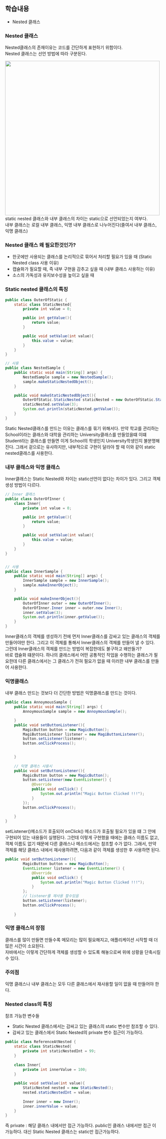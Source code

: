 ## 학습내용
- Nested 클래스

### Nested 클래스
Nested클래스의 존재이유는 코드를 간단하게 표현하기 위함이다. <br>
Nested 클래스는 선언 방법에 따라 구분된다.

<img src="https://user-images.githubusercontent.com/79621675/150631796-a3e1db06-ed80-45e7-b1be-303c6140264b.png" width="500">
static nested 클래스와 내부 클래스의 차이는 static으로 선언되었는지 여부다. <br>
내부 클래스는 로컬 내부 클래스, 익명 내부 클래스로 나누어진다(줄여서 내부 클래스, 익명 클래스)

### Nested 클래스 왜 필요한것인가?
- 한곳에만 사용되는 클래스를 논리적으로 묶어서 처리할 필요가 있을 때 (Static Nested class 사용 이유)
- 캡슐화가 필요할 때, 즉 내부 구현을 감추고 싶을 때 (내부 클래스 사용하는 이유)
- 소스의 가독성과 유지보수성을 높이고 싶을 때


### Static nested 클래스의 특징
```java
public class OuterOfStatic {
    static class StaticNested{
        private int value = 0;

        public int getValue(){
            return value;
        }

        public void setValue(int value){
            this.value = value;
        }
    }
}

// 사용
public class NestedSample {
    public static void main(String[] args) {
        NestedSample sample = new NestedSample();
        sample.makeStaticNestedObject();
    }

    public void makeStaticNestedObject(){
        OuterOfStatic.StaticNested staticNested = new OuterOfStatic.StaticNested();
        staticNested.setValue(3);
        System.out.println(staticNested.getValue());
    }
}
```
Static Nested클래스를 만드는 이유는 클래스를 묶기 위해서다. 만약 학교를 관리하는 School이라는 클래스와 대학을 관리하는 University클래스를 만들었을떄 이떄 Student라는 클래스를 만들면
이게 School의 학생인지 University학생인지 불분명해진다. 그래서 겉으로는 유사하지만, 내부적으로 구현이 달라야 할 때 이와 같이 static nested클래스를 사용한다.

### 내부 클래스와 익명 클래스
Inner클래스는 Static Nested와 차이는 static선언이 없다는 차이가 있다. 그리고 객체 생성 방법이 다르다.

```java
// Inner 클래스
public class OuterOfInner {
    class Inner{
        private int value = 0;

        public int getValue(){
            return value;
        }

        public void setValue(int value){
            this.value = value;
        }
    }
}


// 사용
public class InnerSample {
    public static void main(String[] args) {
        InnerSample sample = new InnerSample();
        sample.makeInnerObject();
    }

    public void makeInnerObject(){
        OuterOfInner outer = new OuterOfInner();
        OuterOfInner.Inner inner = outer.new Inner();
        inner.setValue(3);
        System.out.println(inner.getValue());
    }
}
```

Inner클래스의 객체를 생성하기 전에 먼저 Inner클래스를 감싸고 있는 클래스의 객체를 만들어야만 한다. 그리고 이 객체를 통해서 Inner클래스의 객체를 만들어 낼 수 있다. <br>
그런데 Inner클래스의 객체를 만드는 방법이 복잡한데도 불구하고 왜만들가? <br>
바로 캡슐화 떄문이다. 하나의 클래스에서 어떤 공통적인 작업을 수행하는 클래스가 필요한데 다른 클래스에서는 그 클래스가 전혀 필요가 없을 때 이러한 내부 클래스를 만들어 사용한다.

### 익명클래스
내부 클래스 만드는 것보다 더 간단한 방법은 익명클래스를 만드는 것이다.
```java
public class AnnoymousSample {
    public static void main(String[] args) {
        AnnoymousSample sample = new AnnoymousSample();

    }
    public void setButtonListener(){
        MagicButton button = new MagicButton();
        MagiButtonListener listener = new MagiButtonListener();
        button.setListener(listener);
        button.onClickProcess();
        

    }
    
    // 익명 클래스 사용시
    public void setButtonListener(){
        MagicButton button = new MagicButton();
        button.setListener(new EventListener() {
            @Override
            public void onClick() {
                System.out.println("Magic Button Clicked !!!");
            }
        });
        button.onClickProcess();
        
    }
}
```
setListener()메소드가 호출되어 onClick() 메소드가 호출될 필요가 있을 떄 그 안에 구현되어 있는 내용들이 실행된다. 
그런데 이렇게 구현했을 때에는 클래스 이름도 없고, 객체 이름도 없기 때문에 
다른 클래스나 메소드에서는 참조할 수가 없다. 그래서, 만약 객체를 해당 클래스 내에서 재사용하려면, 다음과 같이 객체를 생성한 후 사용하면 된다.
```java
public void setButtonListener(){
        MagicButton button = new MagicButton();
        EventListener listener = new EventListener() {
            @Override
            public void onClick() {
                System.out.println("Magic Button Clicked !!!");
            }
        };
        // listener를 재사용 할수있음 
        button.setListener(listener);
        button.onClickProcess();
        
    }
```
### 익명 클래스의 장점
클래스를 많이 만들면 만들수록 메모리는 많이 필요해지고, 애플리케이션 시작할 때 더 많은 시간이 소요된다. <br>
자바에서는 이렇게 간단하게 객체를 생성할 수 있도록 해놓으로써 위에 상황을 단축시킬 수 있다.
### 주의점 
익명 클래스나 내부 클래스는 모두 다른 클래스에서 재사용할 일이 없을 때 만들어야 한다.

### Nested class의 특징
참조 가능한 변수들
- Static Nested 클래스에서는 감싸고 있는 클래스의 static 변수만 참조할 수 있다.
- 감싸고 있는 클래스에서 Static Nested의 private 변수 접근이 가능하다.

```java
public class ReferenceAtNested {
    static class StaticNested{
        private int staticNestedInt = 99;
    }
    
    class Inner{
        private int innerValue = 100;
    }
    
    public void setValue(int value){
        StaticNested nested = new StaticNested();
        nested.staticNestedInt = value;
        
        Inner inner = new Inner();
        inner.innerValue = value;
    }
}
```
즉 private : 해당 클래스 내에서만 접근 가능하다. public인 클래스 내에서만 접근 이 가능하다. 대신 Static Nested 클래스는 static만 접근가능하다.

